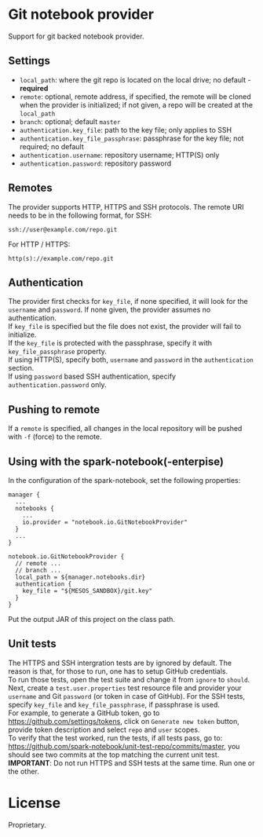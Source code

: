 # Git notebook provider

Support for git backed notebook provider.

## Settings

- `local_path`: where the git repo is located on the local drive; no default - **required**
- `remote`: optional, remote address, if specified, the remote will be cloned when the provider is initialized; if not given, a repo will be created at the `local_path`
- `branch`: optional; default `master`
- `authentication.key_file`: path to the key file; only applies to SSH
- `authentication.key_file_passphrase`: passphrase for the key file; not required; no default
- `authentication.username`: repository username; HTTP(S) only
- `authentication.password`: repository password

## Remotes

The provider supports HTTP, HTTPS and SSH protocols. The remote URI needs to be in the following format, for SSH:

    ssh://user@example.com/repo.git

For HTTP / HTTPS:

    http(s)://example.com/repo.git

## Authentication

The provider first checks for `key_file`, if none specified, it will look for the `username` and `password`. If none given, the provider assumes no authentication.  
If `key_file` is specified but the file does not exist, the provider will fail to initialize.  
If the `key_file` is protected with the passphrase, specify it with `key_file_passphrase` property.  
If using HTTP(S), specify both, `username` and `password` in the `authentication` section.  
If using `password` based SSH authentication, specify `authentication.password` only.

## Pushing to remote

If a `remote` is specified, all changes in the local repository will be pushed with `-f` (force) to the remote.

## Using with the spark-notebook(-enterpise)

In the configuration of the spark-notebook, set the following properties:

    manager {
      ...
      notebooks {
        ...
        io.provider = "notebook.io.GitNotebookProvider"
      }
      ...
    }
    
    notebook.io.GitNotebookProvider {
      // remote ...
      // branch ...
      local_path = ${manager.notebooks.dir}
      authentication {
        key_file = "${MESOS_SANDBOX}/git.key"
      }
    }
    
Put the output JAR of this project on the class path.

## Unit tests

The HTTPS and SSH intergration tests are by ignored by default. The reason is that, for those to run, one has to setup GitHub credentials.  
To run those tests, open the test suite and change it from `ignore` to `should`. Next, create a `test.user.properties` test resource file and provider your `username` and Git `password` (or token in case of GitHub). For the SSH tests, specify `key_file` and `key_file_passphrase`, if passphrase is used.  
For example, to generate a GitHub token, go to https://github.com/settings/tokens, click on `Generate new token` button, provide token description and select `repo` and `user` scopes.  
To verify that the test worked, run the tests, if all tests pass, go to: https://github.com/spark-notebook/unit-test-repo/commits/master, you should see two commits at the top matching the current unit test.  
**IMPORTANT**: Do not run HTTPS and SSH tests at the same time. Run one or the other.

# License

Proprietary.
